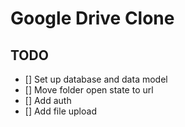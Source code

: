 # Google Drive Clone

## TODO

- [] Set up database and data model
- [] Move folder open state to url
- [] Add auth
- [] Add file upload
